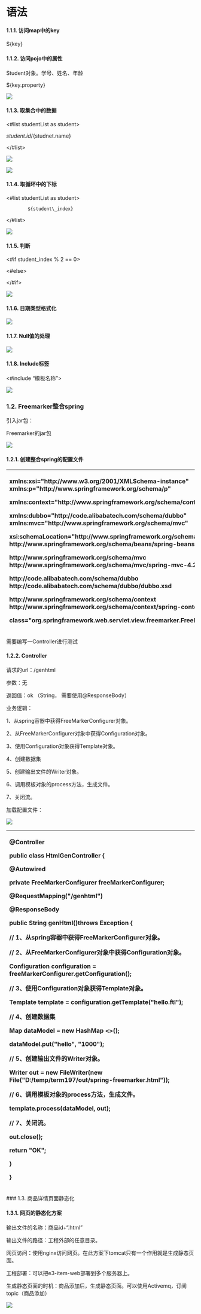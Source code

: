 # 语法

#### 1.1.1.                  访问map中的key

${key}

#### 1.1.2.                  访问pojo中的属性

Student对象。学号、姓名、年龄

${key.property}

![](../../../.gitbook/assets/image%20%28140%29.png)

#### 1.1.3.                  取集合中的数据

&lt;\#list studentList as student&gt;

${student.id}/${studnet.name}

&lt;/\#list&gt;

![](../../../.gitbook/assets/image%20%28211%29.png)

![](../../../.gitbook/assets/image%20%28214%29.png)

#### 1.1.4.                  取循环中的下标

&lt;\#list studentList as student&gt;

            ${student\_index}

&lt;/\#list&gt;

![](../../../.gitbook/assets/image%20%284%29.png)

#### 1.1.5.                  判断

&lt;\#if student\_index % 2 == 0&gt;

&lt;\#else&gt;

&lt;/\#if&gt;

![](../../../.gitbook/assets/image%20%28233%29.png)

#### 1.1.6.                  日期类型格式化

![](../../../.gitbook/assets/image%20%28265%29.png)

#### 1.1.7.                  Null值的处理

![](../../../.gitbook/assets/image%20%2884%29.png)

#### 1.1.8.                  Include标签

&lt;\#include “模板名称”&gt;

![](../../../.gitbook/assets/image%20%28255%29.png)

### 1.2. Freemarker整合spring

引入jar包：

Freemarker的jar包

![](../../../.gitbook/assets/image%20%28102%29.png)

#### 1.2.1.                  创建整合spring的配置文件

<table>
  <thead>
    <tr>
      <th style="text-align:left">
        <p>
          <?xml version="1.0" encoding="UTF-8" ?>
        </p>
        <p>
          <beans xmlns="http://www.springframework.org/schema/beans" </p>
            <p>xmlns:xsi="http://www.w3.org/2001/XMLSchema-instance" xmlns:p="http://www.springframework.org/schema/p"</p>
            <p>xmlns:context="http://www.springframework.org/schema/context"</p>
            <p>xmlns:dubbo="http://code.alibabatech.com/schema/dubbo" xmlns:mvc="http://www.springframework.org/schema/mvc"</p>
            <p>xsi:schemaLocation="http://www.springframework.org/schema/beans http://www.springframework.org/schema/beans/spring-beans.xsd</p>
            <p>http://www.springframework.org/schema/mvc http://www.springframework.org/schema/mvc/spring-mvc-4.2.xsd</p>
            <p>http://code.alibabatech.com/schema/dubbo http://code.alibabatech.com/schema/dubbo/dubbo.xsd</p>
            <p>http://www.springframework.org/schema/context http://www.springframework.org/schema/context/spring-context.xsd"></p>
            <p>
              <bean id="freemarkerConfig" </p>
                <p>class="org.springframework.web.servlet.view.freemarker.FreeMarkerConfigurer"></p>
                <p>
                  <property name="templateLoaderPath" value="/WEB-INF/ftl/" />
                </p>
                <p>
                  <property name="defaultEncoding" value="UTF-8" />
                </p>
                <p>
              </bean>
              </p>
              <p>
          </beans>
          </p>
      </th>
    </tr>
  </thead>
  <tbody></tbody>
</table>需要编写一Controller进行测试

#### 1.2.2.                  Controller

请求的url：/genhtml

参数：无

返回值：ok （String， 需要使用@ResponseBody）

业务逻辑：

1、从spring容器中获得FreeMarkerConfigurer对象。

2、从FreeMarkerConfigurer对象中获得Configuration对象。

3、使用Configuration对象获得Template对象。

4、创建数据集

5、创建输出文件的Writer对象。

6、调用模板对象的process方法，生成文件。

7、关闭流。

加载配置文件：

![](../../../.gitbook/assets/image%20%28224%29.png)

<table>
  <thead>
    <tr>
      <th style="text-align:left">
        <p>@Controller</p>
        <p><b>public</b>  <b>class</b> HtmlGenController {</p>
        <p>@Autowired</p>
        <p> <b>private</b> FreeMarkerConfigurer freeMarkerConfigurer;</p>
        <p>@RequestMapping("/genhtml")</p>
        <p>@ResponseBody</p>
        <p> <b>public</b> String genHtml()<b>throws</b> Exception {</p>
        <p>// 1、从spring容器中获得FreeMarkerConfigurer对象。</p>
        <p>// 2、从FreeMarkerConfigurer对象中获得Configuration对象。</p>
        <p>Configuration configuration = freeMarkerConfigurer.getConfiguration();</p>
        <p>// 3、使用Configuration对象获得Template对象。</p>
        <p>Template template = configuration.getTemplate("hello.ftl");</p>
        <p>// 4、创建数据集</p>
        <p>Map dataModel = <b>new</b> HashMap
          <>();</p>
        <p>dataModel.put("hello", "1000");</p>
        <p>// 5、创建输出文件的Writer对象。</p>
        <p>Writer out = <b>new</b> FileWriter(<b>new</b> File("D:/temp/term197/out/spring-freemarker.html"));</p>
        <p>// 6、调用模板对象的process方法，生成文件。</p>
        <p>template.process(dataModel, out);</p>
        <p>// 7、关闭流。</p>
        <p>out.close();</p>
        <p> <b>return</b> "OK";</p>
        <p>}</p>
        <p>}</p>
      </th>
    </tr>
  </thead>
  <tbody></tbody>
</table>### 1.3. 商品详情页面静态化

#### 1.3.1.                  网页的静态化方案

输出文件的名称：商品id+“.html”

输出文件的路径：工程外部的任意目录。

网页访问：使用nginx访问网页。在此方案下tomcat只有一个作用就是生成静态页面。

工程部署：可以把e3-item-web部署到多个服务器上。

生成静态页面的时机：商品添加后，生成静态页面。可以使用Activemq，订阅topic（商品添加）

![](../../../.gitbook/assets/image%20%2895%29.png)

